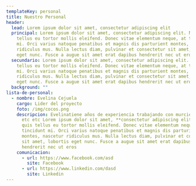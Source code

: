 ```yaml
---
templateKey: personal
title: Nuestro Personal
header:
  lead: Lorem ipsum dolor sit amet, consectetur adipiscing elit
  principal: Lorem ipsum dolor sit amet, consectetur adipiscing elit. Nulla quis
    tellus eu tortor mollis eleifend. Donec vitae elementum neque, at tincidunt
    mi. Orci varius natoque penatibus et magnis dis parturient montes, nascetur
    ridiculus mus. Nulla lectus diam, pulvinar et consectetur sit amet, lobortis
    eget nunc. Fusce a augue sit amet erat dapibus hendrerit nec ut eros
  secundario: Lorem ipsum dolor sit amet, consectetur adipiscing elit. Nulla quis
    tellus eu tortor mollis eleifend. Donec vitae elementum neque, at tincidunt
    mi. Orci varius natoque penatibus et magnis dis parturient montes, nascetur
    ridiculus mus. Nulla lectus diam, pulvinar et consectetur sit amet, lobortis
    eget nunc. Fusce a augue sit amet erat dapibus hendrerit nec ut eros
  background: ""
lista-de-personal:
  - nombre: Evelina Cejuela
    cargo: Lider del proyecto
    foto: /img/cocos.png
    descripcion: Evelinatiene años de experiencia trabajando con murcielagos y aves
      etc etc Lorem ipsum dolor sit amet, **consectetur adipiscing elit**. Nulla
      quis tellus eu tortor mollis eleifend. Donec vitae elementum neque, at
      tincidunt mi. Orci varius natoque penatibus et magnis dis parturient
      montes, nascetur ridiculus mus. Nulla lectus diam, pulvinar et consectetur
      sit amet, lobortis eget nunc. Fusce a augue sit amet erat dapibus
      hendrerit nec ut eros
    comunicacion:
      - url: https://www.facebook.com/asd
        site: Facebook
      - url: https://www.linkedin.com/dasd
        site: Linkedin
---
```

